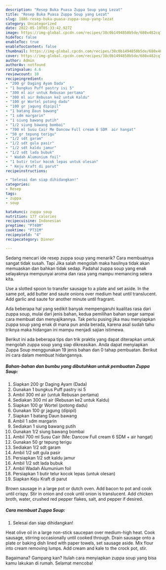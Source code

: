 ```yaml
---
description: "Resep Buka Puasa Zuppa Soup yang Lezat"
title: "Resep Buka Puasa Zuppa Soup yang Lezat"
slug: 1886-resep-buka-puasa-zuppa-soup-yang-lezat
category: Uncategorized
date: 2022-05-19T05:33:42.927Z
image: https://img-global.cpcdn.com/recipes/38c0b1494850b5de/680x482cq70/zuppa-soup-foto-resep-utama.jpg
hideToc: false
enableToc: true
enableTocContent: false
thumbnail: https://img-global.cpcdn.com/recipes/38c0b1494850b5de/680x482cq70/zuppa-soup-foto-resep-utama.jpg
cover: https://img-global.cpcdn.com/recipes/38c0b1494850b5de/680x482cq70/zuppa-soup-foto-resep-utama.jpg
author: Admin
authorAv: notfound
ratingvalue: 4.6
reviewcount: 10
recipeingredient:
- "200 gr Daging Ayam Dada"
- "1 bungkus Puff pastry isi 5"
- "300 ml air untuk Rebusan pertama"
- "300 ml air Rebusan ke2 untuk Kaldu"
- "100 gr Wortel potong dadu"
- "100 gr jagung dipipil"
- "1 batang Daun bawang"
- "1 sdm margarin"
- "1 siung bawang putih"
- "1/2 siung bawang bombai"
- "700 ml Susu Cair Me Dancow Full cream 6 SDM  air hangat"
- "50 gr tepung terigu"
- "1/2 sdt garam"
- "1/2 sdt gula pasir"
- "1/2 sdt kaldu jamur"
- "1/2 sdt lada bubuk"
- " Wadah Alumunium foil"
- "1 butir telur kocok lepas untuk olesan"
- " Keju Kraft di parut"
recipeinstructions:

- "Selesai dan siap dihidangkan!"
categories:
- Resep
tags:
- zuppa
- soup

katakunci: zuppa soup 
nutrition: 177 calories
recipecuisine: Indonesian
preptime: "PT40M"
cooktime: "PT31M"
recipeyield: "4"
recipecategory: Dinner

---
```



Sedang mencari ide resep zuppa soup yang menarik? Cara membuatnya sangat tidak susah. Tapi Jika salah mengolah maka hasilnya tidak akan memuaskan dan bahkan tidak sedap. Padahal zuppa soup yang enak selayaknya mempunyai aroma dan rasa yang mampu memancing selera kita.


Use a slotted spoon to transfer sausage to a plate and set aside. In the same pot, add butter and saute onions over medium heat until translucent. Add garlic and saute for another minute until fragrant.

Ada beberapa hal yang sedikit banyak mempengaruhi kualitas rasa dari zuppa soup, mulai dari jenis bahan, kedua pemilihan bahan segar sampai cara membuat dan menyajikannya. Tak perlu pusing jika mau menyiapkan zuppa soup yang enak di mana pun anda berada, karena asal sudah tahu triknya maka hidangan ini mampu menjadi sajian istimewa.


Berikut ini ada beberapa tips dan trik praktis yang dapat diterapkan untuk mengolah zuppa soup yang siap dikreasikan. Anda dapat menyiapkan Zuppa Soup menggunakan 19 jenis bahan dan 0 tahap pembuatan. Berikut ini cara dalam membuat hidangannya.

<!--inarticleads1-->

##### Bahan-bahan dan bumbu yang dibutuhkan untuk pembuatan Zuppa Soup:

1. Siapkan 200 gr Daging Ayam (Dada)
1. Gunakan 1 bungkus Puff pastry isi 5
1. Ambil 300 ml air (untuk Rebusan pertama)
1. Sediakan 300 ml air (Rebusan ke2 untuk Kaldu)
1. Siapkan 100 gr Wortel (potong dadu)
1. Gunakan 100 gr jagung (dipipil)
1. Siapkan 1 batang Daun bawang
1. Ambil 1 sdm margarin
1. Sediakan 1 siung bawang putih
1. Gunakan 1/2 siung bawang bombai
1. Ambil 700 ml Susu Cair (Me: Dancow Full cream 6 SDM + air hangat)
1. Gunakan 50 gr tepung terigu
1. Sediakan 1/2 sdt garam
1. Ambil 1/2 sdt gula pasir
1. Persiapkan 1/2 sdt kaldu jamur
1. Ambil 1/2 sdt lada bubuk
1. Ambil  Wadah Alumunium foil
1. Persiapkan 1 butir telur kocok lepas (untuk olesan)
1. Siapkan  Keju Kraft di parut


Brown sausage in a large pot or dutch oven. Add bacon to pot and cook until crispy. Stir in onion and cook until onion is translucent. Add chicken broth, water, crushed red pepper flakes, salt, and pepper if desired. 

<!--inarticleads2-->

##### Cara membuat Zuppa Soup:


1. Selesai dan siap dihidangkan!

Heat olive oil in a large non-stick saucepan over medium-high heat. Cook sausage, stirring occasionally until cooked through. Drain sausage onto a plate or baking dish lined with paper towels, set sausage aside. Mix flour into cream removing lumps. Add cream and kale to the crock pot, stir. 

Bagaimana? Gampang kan? Itulah cara menyiapkan zuppa soup yang bisa kamu lakukan di rumah. Selamat mencoba!
